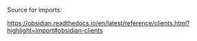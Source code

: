 Source for imports:

https://obsidian.readthedocs.io/en/latest/reference/clients.html?highlight=import#obsidian-clients
